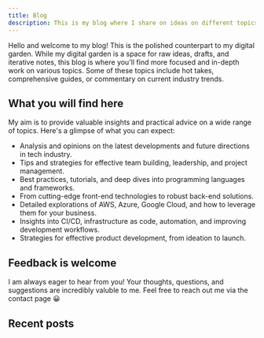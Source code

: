 ```yaml
---
title: Blog
description: This is my blog where I share on ideas on different topics and pieces that are on the top of mind.
---
```


Hello and welcome to my blog! This is the polished counterpart to my digital garden. While my digital garden is a space for raw ideas, drafts, and iterative notes, this blog is where you'll find more focused and in-depth work on various topics. Some of these topics include hot takes, comprehensive guides, or commentary on current industry trends.

## What you will find here

My aim is to provide valuable insights and practical advice on a wide range of topics. Here's a glimpse of what you can expect:

- Analysis and opinions on the latest developments and future directions in tech industry.
- Tips and strategies for effective team building, leadership, and project management.
- Best practices, tutorials, and deep dives into programming languages and frameworks.
- From cutting-edge front-end technologies to robust back-end solutions.
- Detailed explorations of AWS, Azure, Google Cloud, and how to leverage them for your business.
- Insights into CI/CD, infrastructure as code, automation, and improving development workflows.
- Strategies for effective product development, from ideation to launch.

## Feedback is welcome

I am always eager to hear from you! Your thoughts, questions, and suggestions are incredibly valuble to me. Feel free to reach out me via the contact page 😀

## Recent posts
